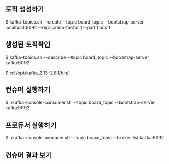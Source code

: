 ## 토픽 생성하기
$ kafka-topics.sh --create --topic board_topic --bootstrap-server localhost:9092 --replication-factor 1 --partitions 1

## 생성된 토픽확인
$ kafka-topics.sh --describe --topic board_topic --bootstrap-server kafka:9092

$ cd /opt/kafka_2.13-2.8.1/bin/

## 컨슈머 실행하기
$ ./kafka-console-consumer.sh --topic board_topic --bootstrap-server kafka:9092

## 프로듀서 실행하기
$ ./kafka-console-producer.sh --topic board_topic --broker-list kafka:9092

## 컨슈머 결과 보기